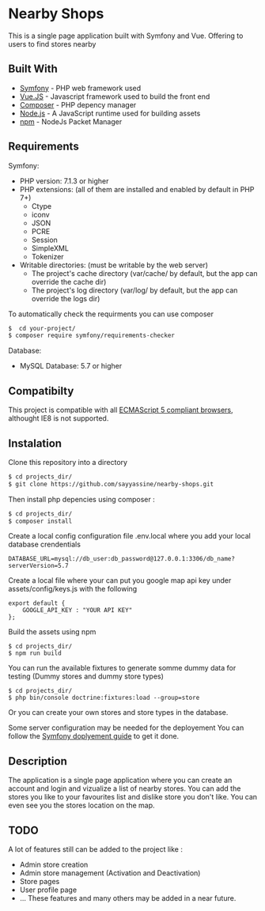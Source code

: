# Nearby Shops
This is a single page application built with Symfony and Vue. Offering to users to find stores nearby
## Built With

* [Symfony](https://symfony.com/) - PHP web framework used
* [Vue.JS](https://maven.apache.org/) - Javascript framework used to build the front end
* [Composer](https://getcomposer.org/) - PHP depency manager
* [Node.js](https://nodejs.org/) - A JavaScript runtime used for building assets
* [npm](https://npmjs.org/) - NodeJs Packet Manager
## Requirements 
Symfony: 
* PHP version: 7.1.3 or higher
* PHP extensions: (all of them are installed and enabled by default in PHP 7+)
  * Ctype
  * iconv
  * JSON
  * PCRE
  * Session
  * SimpleXML
  * Tokenizer
* Writable directories: (must be writable by the web server)
  * The project's cache directory (var/cache/ by default, but the app can override the cache dir)
  * The project's log directory (var/log/ by default, but the app can override the logs dir)
  
To automatically check the requirments you can use composer 
```bash
$  cd your-project/
$ composer require symfony/requirements-checker
```
Database:
* MySQL Database: 5.7 or higher  

## Compatibilty
This project is compatible with all [ECMAScript 5 compliant browsers](https://caniuse.com/#feat=es5), althought IE8 is not supported.
  

## Instalation
Clone this repository into a directory
```bash
$ cd projects_dir/
$ git clone https://github.com/sayyassine/nearby-shops.git 
```

Then install php depencies using composer :
```bash
$ cd projects_dir/
$ composer install 
```

Create a local config configuration file .env.local where you add your local database crendentials 
```
DATABASE_URL=mysql://db_user:db_password@127.0.0.1:3306/db_name?serverVersion=5.7
```

Create a local file where your can put you google map api key under assets/config/keys.js with the following
```
export default {
    GOOGLE_API_KEY : "YOUR API KEY"
};
```

Build the assets using npm
```
$ cd projects_dir/
$ npm run build
```

You can run the available fixtures to generate somme dummy data for testing (Dummy stores and dummy store types)
```
$ cd projects_dir/
$ php bin/console doctrine:fixtures:load --group=store
``` 
Or you can create your own stores and store types in the database.

Some server configuration may be needed for the deployement 
You can follow the [Symfony doplyement guide](https://symfony.com/doc/current/deployment.html) to get it done.
## Description
The application is a single page application where you can create an account and login and vizualize a list of nearby stores. You can add the stores you like to your favourites list and dislike store you don't like. You can even see you the stores location on the map. 

## TODO 
A lot of features still can be added to the project like : 
* Admin store creation 
* Admin store management (Activation and Deactivation) 
* Store pages 
* User profile page
* ...
These features and many others may be added in a near future.
